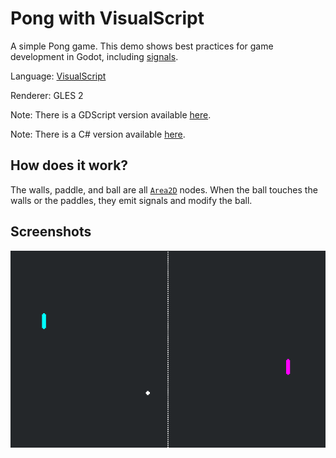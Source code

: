 # Pong with VisualScript

A simple Pong game. This demo shows best practices
for game development in Godot, including
[signals](https://docs.godotengine.org/en/latest/getting_started/step_by_step/signals.html).

Language: [VisualScript](https://docs.godotengine.org/en/latest/getting_started/scripting/visual_script/index.html)

Renderer: GLES 2

Note: There is a GDScript version available [here](https://github.com/godotengine/godot-demo-projects/tree/master/2d/pong).

Note: There is a C# version available [here](https://github.com/godotengine/godot-demo-projects/tree/master/mono/pong).

## How does it work?

The walls, paddle, and ball are all
[`Area2D`](https://docs.godotengine.org/en/latest/classes/class_area2d.html)
nodes. When the ball touches the walls or the paddles,
they emit signals and modify the ball.

## Screenshots

![Screenshot](../../2d/pong/screenshots/pong.png)
